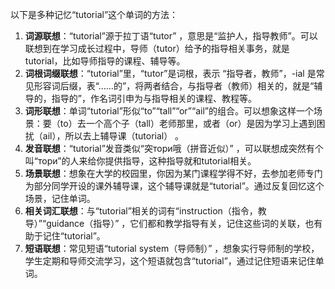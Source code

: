 以下是多种记忆“tutorial”这个单词的方法：
1. **词源联想**：“tutorial”源于拉丁语“tutor” ，意思是“监护人，指导教师”。可以联想到在学习成长过程中，导师（tutor）给予的指导相关事务，就是tutorial，比如导师指导的课程、辅导等。 
2. **词根词缀联想**：“tutorial”里，“tutor”是词根，表示 “指导者，教师”，-ial 是常见形容词后缀，表“……的”，将两者结合，与指导者（教师）相关的，就是“辅导的，指导的”，作名词引申为与指导相关的课程、教程等。 
3. **词形联想**：单词“tutorial”形似“to”“tall”“or”“ail”的组合。可以想象这样一个场景：要（to）去一个高个子（tall）老师那里，或者（or）是因为学习上遇到困扰（ail），所以去上辅导课（tutorial） 。
4. **发音联想**：“tutorial”发音类似“突тори哦（拼音近似）” ，可以联想成突然有个叫“тори”的人来给你提供指导，这种指导就和tutorial相关。 
5. **场景联想**：想象在大学的校园里，你因为某门课程学得不好，去参加老师专门为部分同学开设的课外辅导课，这个辅导课就是“tutorial”。通过反复回忆这个场景，记住单词。 
6. **相关词汇联想**：与“tutorial”相关的词有“instruction（指令，教导）”“guidance（指导）” ，它们都和教学指导有关，记住这些词的关联，也有助于记住“tutorial”。 
7. **短语联想**：常见短语“tutorial system（导师制）” ，想象实行导师制的学校，学生定期和导师交流学习，这个短语就包含“tutorial”，通过记住短语来记住单词。 